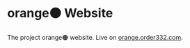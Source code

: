 # orange🟠 Website
The project orange🟠 website. Live on [orange.order332.com](https://orange.order332.com).
